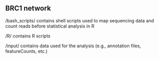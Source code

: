 ## BRC1 network
/bash_scripts/ contains shell scripts used to map sequencing data and count reads before statistical analysis in R

/R/ contains R scripts

/input/ contains data used for the analysis (e.g., annotation files, featureCounts, etc.)
